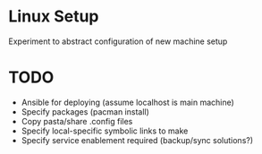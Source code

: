 # Linux Setup
Experiment to abstract configuration of new machine setup
# TODO
- Ansible for deploying (assume localhost is main machine)
- Specify packages (pacman install)
- Copy pasta/share .config files
- Specify local-specific symbolic links to make
- Specify service enablement required (backup/sync solutions?)
